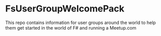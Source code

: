 # FsUserGroupWelcomePack
This repo contains information for user groups around the world to help them get started in the world of F# and running a Meetup.com
